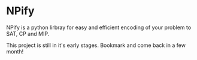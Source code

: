 NPify
=====

NPify is a python lirbray for easy and efficient encoding of your problem to SAT, CP and MIP.

This project is still in it's early stages. Bookmark and come back in a few month!